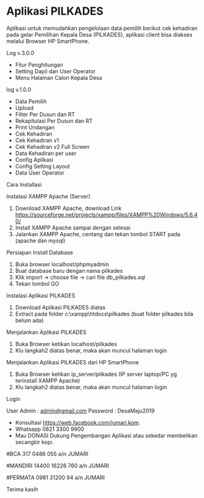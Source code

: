 # Aplikasi PILKADES
Aplikasi untuk memudahkan pengelolaan data pemilih berikut cek kehadiran pada gelar Pemilihan Kepala Desa (PILKADES),
aplikasi client bisa diakses melalui Browser HP SmartPhone.

Log v.3.0.0
- Fitur Penghitungan
- Setting Dapil dan User Operator
- Menu Halaman Calon Kepala Desa

log v.1.0.0
- Data Pemilih
- Upload
- Filter Per Dusun dan RT
- Rekapitulasi Per Dusun dan RT
- Print Undangan
- Cek Kehadiran
- Cek Kehadiran v1
- Cek Kehadiran v2 Full Screen
- Data Kehadiran per user
- Config Aplikasi
- Config Setting Layout
- Data User Operator

Cara Installasi

Instalasi XAMPP Apache (Server)
1. Download XAMPP Apache, download Link https://sourceforge.net/projects/xampp/files/XAMPP%20Windows/5.6.40/
2. Install XAMPP Apache sampai dengan selesai
3. Jalankan XAMPP Apache, centang dan tekan tombol START pada (apache dan mysql) 

Persiapan Install Database
1. Buka browser localhost/phpmyadmin
2. Buat database baru dengan nama pilkades
3. Klik import -> choose file -> cari file db_pilkades.sql
4. Tekan tombol GO

Instalasi Aplikasi PILKADES
1. Download Aplikasi PILKADES diatas
2. Extract pada folder c:\xampp\htdocs\pilkades (buat folder pilkades bila belum ada)

Menjalankan Aplikasi PILKADES
1. Buka Browser ketikan localhost/pilkades
2. Klu langkah2 diatas benar, maka akan muncul halaman login

Menjalankan Aplikasi PILKADES dari HP SmartPhone
1. Buka Browser ketikan ip_server/pilkades (IP server laptop/PC yg terinstall XAMPP Apache)
2. Klu langkah2 diatas benar, maka akan muncul halaman login

Login

User Admin : admin@gmail.com
Password : DesaMaju2019

- Konsultasi https://web.facebook.com/jumari.kom.
- Whatsapp 0821 3300 9900
- Mau DONASI Dukung Pengembangan Aplikasi atau sekedar membelikan secangkir kopi.

#BCA 317 0486 055
a/n JUMARI

#MANDIRI
14400 16226 760
a/n JUMARI

#PERMATA
0981 31200 94
a/n JUMARI

Terima kasih
